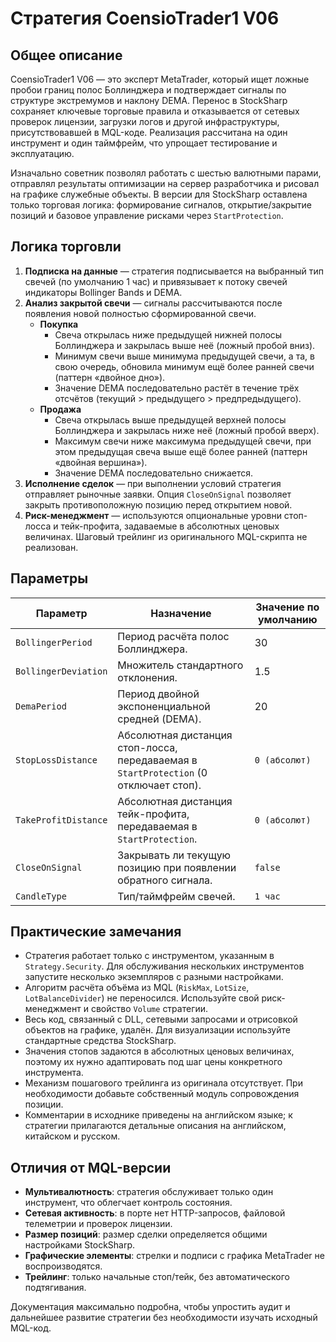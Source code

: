 # Стратегия CoensioTrader1 V06

## Общее описание
CoensioTrader1 V06 — это эксперт MetaTrader, который ищет ложные пробои границ полос Боллинджера и подтверждает сигналы по структуре экстремумов и наклону DEMA. Перенос в StockSharp сохраняет ключевые торговые правила и отказывается от сетевых проверок лицензии, загрузки логов и другой инфраструктуры, присутствовавшей в MQL-коде. Реализация рассчитана на один инструмент и один таймфрейм, что упрощает тестирование и эксплуатацию.

Изначально советник позволял работать с шестью валютными парами, отправлял результаты оптимизации на сервер разработчика и рисовал на графике служебные объекты. В версии для StockSharp оставлена только торговая логика: формирование сигналов, открытие/закрытие позиций и базовое управление рисками через `StartProtection`.

## Логика торговли
1. **Подписка на данные** — стратегия подписывается на выбранный тип свечей (по умолчанию 1 час) и привязывает к потоку свечей индикаторы Bollinger Bands и DEMA.
2. **Анализ закрытой свечи** — сигналы рассчитываются после появления новой полностью сформированной свечи.
   - **Покупка**
     - Свеча открылась ниже предыдущей нижней полосы Боллинджера и закрылась выше неё (ложный пробой вниз).
     - Минимум свечи выше минимума предыдущей свечи, а та, в свою очередь, обновила минимум ещё более ранней свечи (паттерн «двойное дно»).
     - Значение DEMA последовательно растёт в течение трёх отсчётов (текущий > предыдущего > предпредыдущего).
   - **Продажа**
     - Свеча открылась выше предыдущей верхней полосы Боллинджера и закрылась ниже неё (ложный пробой вверх).
     - Максимум свечи ниже максимума предыдущей свечи, при этом предыдущая свеча выше ещё более ранней (паттерн «двойная вершина»).
     - Значение DEMA последовательно снижается.
3. **Исполнение сделок** — при выполнении условий стратегия отправляет рыночные заявки. Опция `CloseOnSignal` позволяет закрыть противоположную позицию перед открытием новой.
4. **Риск-менеджмент** — используются опциональные уровни стоп-лосса и тейк-профита, задаваемые в абсолютных ценовых величинах. Шаговый трейлинг из оригинального MQL-скрипта не реализован.

## Параметры
| Параметр | Назначение | Значение по умолчанию |
| -------- | ---------- | --------------------- |
| `BollingerPeriod` | Период расчёта полос Боллинджера. | 30 |
| `BollingerDeviation` | Множитель стандартного отклонения. | 1.5 |
| `DemaPeriod` | Период двойной экспоненциальной средней (DEMA). | 20 |
| `StopLossDistance` | Абсолютная дистанция стоп-лосса, передаваемая в `StartProtection` (0 отключает стоп). | `0 (абсолют)` |
| `TakeProfitDistance` | Абсолютная дистанция тейк-профита, передаваемая в `StartProtection`. | `0 (абсолют)` |
| `CloseOnSignal` | Закрывать ли текущую позицию при появлении обратного сигнала. | `false` |
| `CandleType` | Тип/таймфрейм свечей. | `1 час` |

## Практические замечания
- Стратегия работает только с инструментом, указанным в `Strategy.Security`. Для обслуживания нескольких инструментов запустите несколько экземпляров с разными настройками.
- Алгоритм расчёта объёма из MQL (`RiskMax`, `LotSize`, `LotBalanceDivider`) не переносился. Используйте свой риск-менеджмент и свойство `Volume` стратегии.
- Весь код, связанный с DLL, сетевыми запросами и отрисовкой объектов на графике, удалён. Для визуализации используйте стандартные средства StockSharp.
- Значения стопов задаются в абсолютных ценовых величинах, поэтому их нужно адаптировать под шаг цены конкретного инструмента.
- Механизм пошагового трейлинга из оригинала отсутствует. При необходимости добавьте собственный модуль сопровождения позиции.
- Комментарии в исходнике приведены на английском языке; к стратегии прилагаются детальные описания на английском, китайском и русском.

## Отличия от MQL-версии
- **Мультивалютность**: стратегия обслуживает только один инструмент, что облегчает контроль состояния.
- **Сетевая активность**: в порте нет HTTP-запросов, файловой телеметрии и проверок лицензии.
- **Размер позиций**: размер сделки определяется общими настройками StockSharp.
- **Графические элементы**: стрелки и подписи с графика MetaTrader не воспроизводятся.
- **Трейлинг**: только начальные стоп/тейк, без автоматического подтягивания.

Документация максимально подробна, чтобы упростить аудит и дальнейшее развитие стратегии без необходимости изучать исходный MQL-код.
